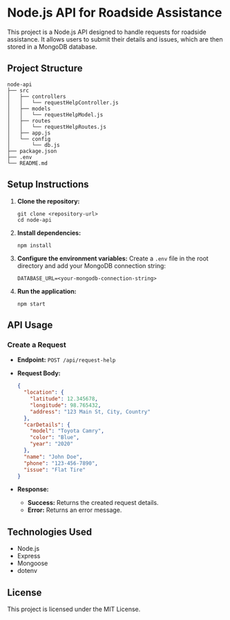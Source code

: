 # Node.js API for Roadside Assistance

This project is a Node.js API designed to handle requests for roadside assistance. It allows users to submit their details and issues, which are then stored in a MongoDB database.

## Project Structure

```
node-api
├── src
│   ├── controllers
│   │   └── requestHelpController.js
│   ├── models
│   │   └── requestHelpModel.js
│   ├── routes
│   │   └── requestHelpRoutes.js
│   ├── app.js
│   └── config
│       └── db.js
├── package.json
├── .env
└── README.md
```

## Setup Instructions

1. **Clone the repository:**
   ```
   git clone <repository-url>
   cd node-api
   ```

2. **Install dependencies:**
   ```
   npm install
   ```

3. **Configure the environment variables:**
   Create a `.env` file in the root directory and add your MongoDB connection string:
   ```
   DATABASE_URL=<your-mongodb-connection-string>
   ```

4. **Run the application:**
   ```
   npm start
   ```

## API Usage

### Create a Request

- **Endpoint:** `POST /api/request-help`
- **Request Body:**
  ```json
  {
    "location": {
      "latitude": 12.345678,
      "longitude": 98.765432,
      "address": "123 Main St, City, Country"
    },
    "carDetails": {
      "model": "Toyota Camry",
      "color": "Blue",
      "year": "2020"
    },
    "name": "John Doe",
    "phone": "123-456-7890",
    "issue": "Flat Tire"
  }
  ```

- **Response:**
  - **Success:** Returns the created request details.
  - **Error:** Returns an error message.

## Technologies Used

- Node.js
- Express
- Mongoose
- dotenv

## License

This project is licensed under the MIT License.